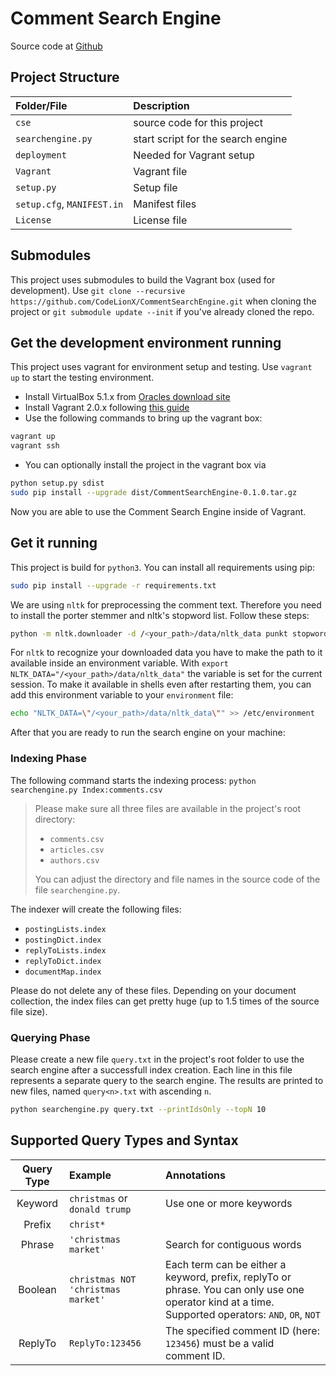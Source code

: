 # Comment Search Engine

Source code at [Github](https://github.com/CodeLionX/CommentSearchEngine)

## Project Structure

| Folder/File       | Description                        |
| :---------------- | :--------------------------------- |
| `cse`             | source code for this project       |
| `searchengine.py` | start script for the search engine |
| `deployment`      | Needed for Vagrant setup           |
| `Vagrant`         | Vagrant file                       |
| `setup.py`        | Setup file                         |
| `setup.cfg`, `MANIFEST.in` | Manifest files            |
| `License`         | License file                       |

<!-- | `data` | downloaded data of the web crawler | -->

## Submodules

This project uses submodules to build the Vagrant box (used for development). Use `git clone --recursive https://github.com/CodeLionX/CommentSearchEngine.git` when cloning the project or `git submodule update --init` if you've already cloned the repo.

## Get the development environment running

This project uses vagrant for environment setup and testing. Use `vagrant up` to start the testing environment.

- Install VirtualBox 5.1.x from [Oracles download site](https://www.virtualbox.org/wiki/Download_Old_Builds_5_1)
- Install Vagrant 2.0.x following [this guide](https://www.vagrantup.com/intro/getting-started/index.html)
- Use the following commands to bring up the vagrant box:

```bash
vagrant up
vagrant ssh
```

- You can optionally install the project in the vagrant box via

```bash
python setup.py sdist
sudo pip install --upgrade dist/CommentSearchEngine-0.1.0.tar.gz
```

Now you are able to use the Comment Search Engine inside of Vagrant.


## Get it running

This project is build for `python3`. You can install all requirements using pip:

```bash
sudo pip install --upgrade -r requirements.txt
```

We are using `nltk` for preprocessing the comment text. Therefore you need to install the porter stemmer and nltk's stopword list. Follow these steps:

```bash
python -m nltk.downloader -d /<your_path>/data/nltk_data punkt stopwords wordnet
```

For `nltk` to recognize your downloaded data you have to make the path to it available inside an environment variable. With `export NLTK_DATA="/<your_path>/data/nltk_data"` the variable is set for the current session. To make it available in shells even after restarting them, you can add this environment variable to your `environment` file:

```bash
echo "NLTK_DATA=\"/<your_path>/data/nltk_data\"" >> /etc/environment
```

After that you are ready to run the search engine on your machine:

### Indexing Phase

The following command starts the indexing process: `python searchengine.py Index:comments.csv`

> Please make sure all three files are available in the project's root directory:
> - `comments.csv`
> - `articles.csv`
> - `authors.csv`
>
> You can adjust the directory and file names in the source code of the file `searchengine.py`.

The indexer will create the following files:

- `postingLists.index`
- `postingDict.index`
- `replyToLists.index`
- `replyToDict.index`
- `documentMap.index`


Please do not delete any of these files. Depending on your document collection, the index files can get pretty huge (up to 1.5 times of the source file size).

### Querying Phase

Please create a new file `query.txt` in the project's root folder to use the search engine after a successfull index creation. Each line in this file represents a separate query to the search engine. The results are printed to new files, named `query<n>.txt` with ascending `n`.

```bash
python searchengine.py query.txt --printIdsOnly --topN 10
```

## Supported Query Types and Syntax

| Query Type | Example                            | Annotations                                                                                                                                       |
| :--------: | :--------------------------------- | :------------------------------------------------------------------------------------------------------------------------------------------------ |
| Keyword    | `christmas` or `donald trump`      | Use one or more keywords                                                                                                                          |
| Prefix     | `christ*`                          |                                                                                                                                                   |
| Phrase     | `'christmas market'`               | Search for contiguous words                                                                                                                       |
| Boolean    | `christmas NOT 'christmas market'` | Each term can be either a keyword, prefix, replyTo or phrase. You can only use one operator kind at a time. Supported operators: `AND`, `OR`, `NOT` |
| ReplyTo    | `ReplyTo:123456`                   | The specified comment ID (here: `123456`) must be a valid comment ID.                                                                             |
